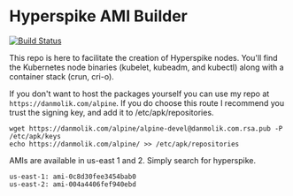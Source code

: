# Hyperspike AMI Builder

[![Build Status](https://ci.hyperspike.io/api/badges/Hyperspike/ami/status.svg)](https://ci.hyperspike.io/Hyperspike/ami)

This repo is here to facilitate the creation of Hyperspike nodes. You'll find the Kubernetes node binaries (kubelet, kubeadm, and kubectl) along with a container stack (crun, cri-o).

If you don't want to host the packages yourself you can use my repo at `https://danmolik.com/alpine`. If you do choose this route I recommend you trust the signing key, and add it to /etc/apk/repositories.

    wget https://danmolik.com/alpine/alpine-devel@danmolik.com.rsa.pub -P /etc/apk/keys
    echo https://danmolik.com/alpine/ >> /etc/apk/repositories

AMIs are available in us-east 1 and 2. Simply search for hyperspike.

    us-east-1: ami-0c8d30fee3454bab0
    us-east-2: ami-004a4406fef940ebd
